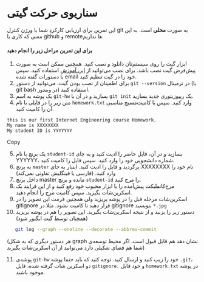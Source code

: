 # سناریوی حرکت گیتی



این تمرین برای ارزیابی کارکردِ شما با ورژن کنترل git به صورت **محلی** است. به این معنی که کاری با github و remoteها نداریم.

#### برای این تمرین مراحل زیر را انجام دهید

1. ابزار گیت را روی سیستم‌تان دانلود و نصب کنید. همچنین ممکن است به صورت پیش‌فرض گیت نصب باشد. برای نصب می‌توانید از [این آموزش](https://www.atlassian.com/git/tutorials/install-git) استفاده کنید. سپس با دستورات گفته شده email خود را در گیت تنظیم کنید.
2. برای اطمینان از نصب بودن گیت، می‌توانید از دستور `git --version` در ترمینال (یا git bash در ویندوز) استفاده کنید.
3. یک پوشه به اسم ‍`git-hw` بسازید و در آن با `git init` یک ریپوزیتوری جدید بسازید.
4. متن زیر را در فایلی با نام ‍`homework.txt` وارد کنید. سپس با کامیت‌مسیج مناسبی آن را کامیت کنید.

```undefined
this is our first Internet Engineering course Homework.
My name is XXXXXXXX 
My student ID is YYYYYYY
```

Copy

5. یک برنچ با نام `student-id` بسازید و در آن، فایل حاضر را ادیت کنید و به جای YYYYYY، شماره دانشجویی خود را وارد کنید. سپس فایل را کامیت کنید.
6. به برنچ `master` برگردید و فایل را ادیت کنید. اینبار به جای XXXXXXXX نام خود را وارد کنید. (فارسی یا فینگلیش تفاوتی نمی‌کند) 
7. داخل برنچ master مانده و برنچ `student-id` را مرج کنید.
8. مرج‌کانفلیکت پیش‌آمده را با ابزار محبوب خود رفع کنید و از این فرایند یک اسکرین‌شات بگیرید. سپس کامیت مرج را انجام دهید.
9. اسکرین‌شات مرحله قبل را در پوشه بریزید ولی همچنین فرمت این تصویر را در gitignore قرار دهید تا کامیت نشود. مثلا در gitignore بنویسید `*.jpg`
10. دستور زیر را بزنید و از نتیجه اسکرین‌شات بگیرید. این تصویر را هم در پوشه بریزید (همچنان توسط گیت ایگنور شود)

```bash
   git log --graph --oneline --decorate --abbrev-commit 
```

   

   (هر دستور دیگری که به شکل graph نشان دهد هم قابل قبول است، اگر محیط توسعه‌ی شما هم فضای شکیلی دارد می‌توانید از آن اسکرین‌شات بگیرید)

11. پوشه‌ی `git-hw` خود را زیپ کنید و ارسال کنید. توجه کنید که باید حتما پوشه `.git`، دو اسکرین شات گرفته شده، فایل `gitignore.` و خود فایل `homework.txt` در پوشه موجود باشند.